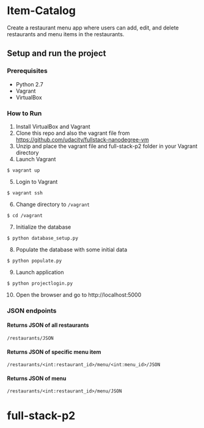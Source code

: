 # Item-Catalog
Create a restaurant menu app where users can add, edit, and delete restaurants and menu items in the restaurants.
## Setup and run the project
### Prerequisites
* Python 2.7
* Vagrant
* VirtualBox

### How to Run
1. Install VirtualBox and Vagrant
2. Clone this repo and also the vagrant file from https://github.com/udacity/fullstack-nanodegree-vm
3. Unzip and place the vagrant file and full-stack-p2 folder in your Vagrant directory
4. Launch Vagrant
```
$ vagrant up 
```
5. Login to Vagrant
```
$ vagrant ssh
```
6. Change directory to `/vagrant`
```
$ cd /vagrant
```
7. Initialize the database
```
$ python database_setup.py
```
8. Populate the database with some initial data
```
$ python populate.py
```
9. Launch application
```
$ python projectlogin.py
```
10. Open the browser and go to http://localhost:5000

### JSON endpoints
#### Returns JSON of all restaurants

```
/restaurants/JSON
```
#### Returns JSON of specific menu item

```
/restaurants/<int:restaurant_id>/menu/<int:menu_id>/JSON
```
#### Returns JSON of menu

```
/restaurants/<int:restaurant_id>/menu/JSON
```
# full-stack-p2
